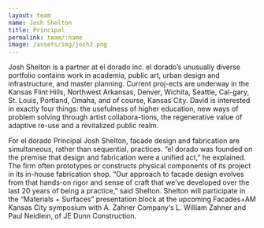 ```yaml
---
layout: team
name: Josh Shelton
title: Principal
permalink: team/:name
image: /assets/img/josh2.png
---
```


Josh Shelton is a partner at el dorado inc. el dorado’s unusually diverse portfolio contains work in academia, public art, urban design and infrastructure, and master planning. Current proj-ects are underway in the Kansas Flint Hills, Northwest Arkansas, Denver, Wichita, Seattle, Cal-gary, St. Louis, Portland, Omaha, and of course, Kansas City. David is interested in exactly four things: the usefulness of higher education, new ways of problem solving through artist collabora-tions, the regenerative value of adaptive re-use and a revitalized public realm.

For el dorado Principal Josh Shelton, facade design and fabrication are simultaneous, rather than sequential, practices. “el dorado was founded on the premise that design and fabrication were a unified act,” he explained. The firm often prototypes or constructs physical components of its project in its in-house fabrication shop. “Our approach to facade design evolves from that hands-on rigor and sense of craft that we’ve developed over the last 20 years of being a practice,” said Shelton. Shelton will participate in the “Materials + Surfaces” presentation block at the upcoming Facades+AM Kansas City symposium with A. Zahner Company‘s L. William Zahner and Paul Neidlein, of JE Dunn Construction.